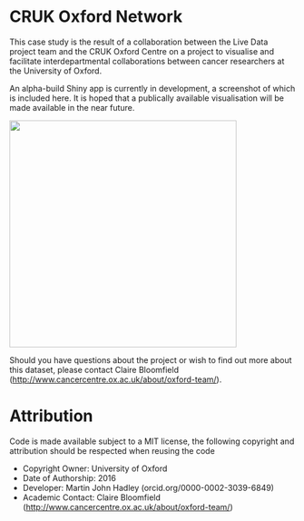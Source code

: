 # CRUK Oxford Network

This case study is the result of a collaboration between the Live Data project team and the CRUK Oxford Centre on a project to visualise and facilitate interdepartmental collaborations between cancer researchers at the University of Oxford. 

An alpha-build Shiny app is currently in development, a screenshot of which is included here. It is hoped that a publically available visualisation will be made available in the near future.

<img src="https://raw.githubusercontent.com/ox-it/Live-Data_Case-Studies/master/2016%20Case%20Studies/Oncology-Network/CRUK_screenshot.png" width="400">

Should you have questions about the project or wish to find out more about this dataset, please contact Claire Bloomfield (http://www.cancercentre.ox.ac.uk/about/oxford-team/).

# Attribution

Code is made available subject to a MIT license, the following copyright and attribution should be respected when reusing the code

- Copyright Owner: University of Oxford
- Date of Authorship: 2016
- Developer: Martin John Hadley (orcid.org/0000-0002-3039-6849)
- Academic Contact: Claire Bloomfield (http://www.cancercentre.ox.ac.uk/about/oxford-team/)

